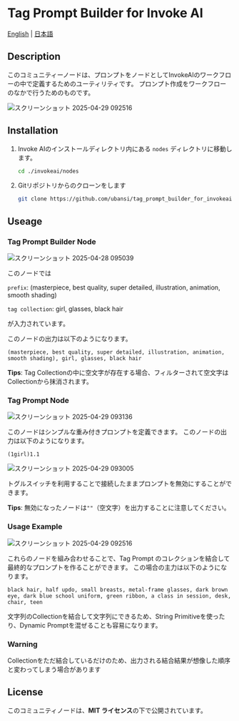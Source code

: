 # Tag Prompt Builder for Invoke AI

[English](README.md) | [日本語](README.ja.md) 

## Description
このコミュニティーノードは、プロンプトをノードとしてInvokeAIのワークフローの中で定義するためのユーティリティです。
プロンプト作成をワークフローのなかで行うためのものです。


![スクリーンショット 2025-04-29 092516](https://github.com/user-attachments/assets/ad566004-b52f-4d04-bc83-a80e9b021194)

## Installation
1.  Invoke AIのインストールディレクトリ内にある `nodes` ディレクトリに移動します。
    ```bash
    cd ./invokeai/nodes
    ```

2.  Gitリポジトリからのクローンをします

    ```bash
    git clone https://github.com/ubansi/tag_prompt_builder_for_invokeai.git
    ```
## Useage
### Tag Prompt Builder Node 
![スクリーンショット 2025-04-28 095039](https://github.com/user-attachments/assets/909814c7-d9f1-4fff-a3e0-27064af18a1d)

このノードでは

`prefix`: (masterpiece, best quality, super detailed, illustration, animation, smooth shading)

`tag collection`: girl, glasses, black hair

が入力されています。

このノードの出力は以下のようになります。

```
(masterpiece, best quality, super detailed, illustration, animation, smooth shading), girl, glasses, black hair
```


**Tips**: Tag Collectionの中に空文字が存在する場合、フィルターされて空文字はCollectionから抹消されます。

### Tag Prompt Node

![スクリーンショット 2025-04-29 093136](https://github.com/user-attachments/assets/95311ed7-4a0d-4f16-a618-262608d0a2c9)

このノードはシンプルな重み付きプロンプトを定義できます。
このノードの出力は以下のようになります。
```
(1girl)1.1
```

![スクリーンショット 2025-04-29 093005](https://github.com/user-attachments/assets/e2b627ac-79f2-4226-a927-2baac85f151b)

トグルスイッチを利用することで接続したままプロンプトを無効にすることができます。

**Tips**: 無効になったノードは`""`（空文字）を出力することに注意してください。

### Usage Example
![スクリーンショット 2025-04-29 092516](https://github.com/user-attachments/assets/ad566004-b52f-4d04-bc83-a80e9b021194)


これらのノードを組み合わせることで、Tag Prompt のコレクションを結合して最終的なプロンプトを作ることができます。
この場合の主力は以下のようになります。

```
black hair, half updo, small breasts, metal-frame glasses, dark brown eye, dark blue school uniform, green ribbon, a class in session, desk, chair, teen
```


文字列のCollectionを結合して文字列にできるため、String Primitiveを使ったり、Dynamic Promptを混ぜることも容易になります。

### Warning
Collectionをただ結合しているだけのため、出力される結合結果が想像した順序と変わってしまう場合があります


## License
このコミュニティノードは、**MIT ライセンス**の下で公開されています。
